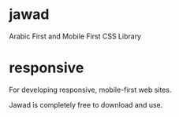 # jawad
Arabic First and Mobile First CSS Library
# responsive
For developing responsive, mobile-first web sites.

Jawad is completely free to download and use.
